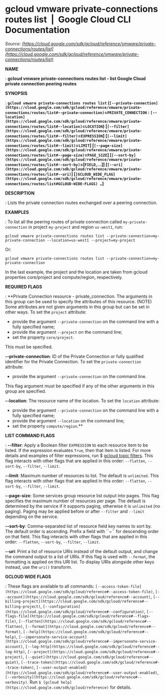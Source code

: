 # gcloud vmware private-connections routes list  |  Google Cloud CLI Documentation

*Source: [https://cloud.google.com/sdk/gcloud/reference/vmware/private-connections/routes/list](https://cloud.google.com/sdk/gcloud/reference/vmware/private-connections/routes/list)*

**NAME**

: **gcloud vmware private-connections routes list - list Google Cloud private connection peering routes**

**SYNOPSIS**

: **`gcloud vmware private-connections routes list` (`[--private-connection](https://cloud.google.com/sdk/gcloud/reference/vmware/private-connections/routes/list#--private-connection)`=`PRIVATE_CONNECTION` : `[--location](https://cloud.google.com/sdk/gcloud/reference/vmware/private-connections/routes/list#--location)`=`LOCATION`) [`[--filter](https://cloud.google.com/sdk/gcloud/reference/vmware/private-connections/routes/list#--filter)`=`EXPRESSION`] [`[--limit](https://cloud.google.com/sdk/gcloud/reference/vmware/private-connections/routes/list#--limit)`=`LIMIT`] [`[--page-size](https://cloud.google.com/sdk/gcloud/reference/vmware/private-connections/routes/list#--page-size)`=`PAGE_SIZE`] [`[--sort-by](https://cloud.google.com/sdk/gcloud/reference/vmware/private-connections/routes/list#--sort-by)`=[`FIELD`,…]] [`[--uri](https://cloud.google.com/sdk/gcloud/reference/vmware/private-connections/routes/list#--uri)`] [`[GCLOUD_WIDE_FLAG](https://cloud.google.com/sdk/gcloud/reference/vmware/private-connections/routes/list#GCLOUD-WIDE-FLAGS) …`]**

**DESCRIPTION**

: Lists the private connection routes exchanged over a peering connection.

**EXAMPLES**

: To list all the peering routes of private connection called
`my-private-connection` in project `my-project` and region
`us-west1`, run:

```
gcloud vmware private-connections routes list --private-connection=my-private-connection --location=us-west1 --project=my-project
```

Or:

```
gcloud vmware private-connections routes list --private-connection=my-private-connection
```

In the last example, the project and the location are taken from gcloud
properties core/project and compute/region, respectively.

**REQUIRED FLAGS**

: **Private Connection resource - private_connection. The arguments in this group
can be used to specify the attributes of this resource. (NOTE) Some attributes
are not given arguments in this group but can be set in other ways.
To set the `project` attribute:

- provide the argument `--private-connection` on the command line with
a fully specified name;
- provide the argument `--project` on the command line;
- set the property `core/project`.

This must be specified.

**--private-connection**:
ID of the Private Connection or fully qualified identifier for the Private
Connection.
To set the `private-connection` attribute:

- provide the argument `--private-connection` on the command line.

This flag argument must be specified if any of the other arguments in this group
are specified.

**--location**:
The resource name of the location.
To set the `location` attribute:

- provide the argument `--private-connection` on the command line with
a fully specified name;
- provide the argument `--location` on the command line;
- set the property `compute/region`.**

**LIST COMMAND FLAGS**

: **--filter**:
Apply a Boolean filter `EXPRESSION` to each resource item
to be listed. If the expression evaluates `True`, then that item is
listed. For more details and examples of filter expressions, run $ [gcloud topic filters](https://cloud.google.com/sdk/gcloud/reference/topic/filters). This flag
interacts with other flags that are applied in this order:
`--flatten`, `--sort-by`, `--filter`,
`--limit`.

**--limit**:
Maximum number of resources to list. The default is `unlimited`. This
flag interacts with other flags that are applied in this order:
`--flatten`, `--sort-by`, `--filter`,
`--limit`.

**--page-size**:
Some services group resource list output into pages. This flag specifies the
maximum number of resources per page. The default is determined by the service
if it supports paging, otherwise it is `unlimited` (no paging).
Paging may be applied before or after `--filter` and
`--limit` depending on the service.

**--sort-by**:
Comma-separated list of resource field key names to sort by. The default order
is ascending. Prefix a field with ``~´´ for descending order on that
field. This flag interacts with other flags that are applied in this order:
`--flatten`, `--sort-by`, `--filter`,
`--limit`.

**--uri**:
Print a list of resource URIs instead of the default output, and change the
command output to a list of URIs. If this flag is used with
`--format`, the formatting is applied on this URI list. To display
URIs alongside other keys instead, use the `uri()` transform.

**GCLOUD WIDE FLAGS**

: These flags are available to all commands: `[--access-token-file](https://cloud.google.com/sdk/gcloud/reference#--access-token-file)`,
`[--account](https://cloud.google.com/sdk/gcloud/reference#--account)`, `[--billing-project](https://cloud.google.com/sdk/gcloud/reference#--billing-project)`,
`[--configuration](https://cloud.google.com/sdk/gcloud/reference#--configuration)`,
`[--flags-file](https://cloud.google.com/sdk/gcloud/reference#--flags-file)`,
`[--flatten](https://cloud.google.com/sdk/gcloud/reference#--flatten)`, `[--format](https://cloud.google.com/sdk/gcloud/reference#--format)`, `[--help](https://cloud.google.com/sdk/gcloud/reference#--help)`, `[--impersonate-service-account](https://cloud.google.com/sdk/gcloud/reference#--impersonate-service-account)`,
`[--log-http](https://cloud.google.com/sdk/gcloud/reference#--log-http)`,
`[--project](https://cloud.google.com/sdk/gcloud/reference#--project)`, `[--quiet](https://cloud.google.com/sdk/gcloud/reference#--quiet)`, `[--trace-token](https://cloud.google.com/sdk/gcloud/reference#--trace-token)`, `[--user-output-enabled](https://cloud.google.com/sdk/gcloud/reference#--user-output-enabled)`,
`[--verbosity](https://cloud.google.com/sdk/gcloud/reference#--verbosity)`.
Run `$ [gcloud help](https://cloud.google.com/sdk/gcloud/reference)` for details.